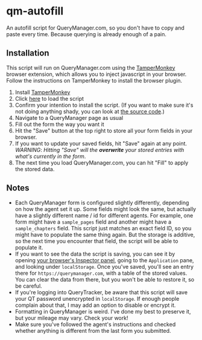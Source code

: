 # qm-autofill

An autofill script for QueryManager.com, so you don't have to copy and paste every time. Because querying is already enough of a pain.

## Installation

This script will run on QueryManager.com using the [TamperMonkey](https://www.tampermonkey.net/) browser extension, which allows you to inject javascript in your browser. Follow the instructions on TamperMonkey to install the browser plugin.

1. Install [TamperMonkey](https://www.tampermonkey.net/)
1. Click [here](https://raw.githubusercontent.com/crookedgrin/qm-autofill/main/querymanager.user.js) to load the script
1. Confirm your intention to install the script. (If you want to make sure it's not doing anything shady, you can look at [the source code](https://github.com/CrookedGrin/qm-autofill/blob/main/querymanager.user.js).)
1. Navigate to a QueryManager page as usual
1. Fill out the form the way you want it
1. Hit the "Save" button at the top right to store all your form fields in your browser.
1. If you want to update your saved fields, hit "Save" again at any point.
*WARNING*: _Hitting "Save" will the **overwrite** your stored entries with what's currently in the form_.
1. The next time you load QueryManager.com, you can hit "Fill" to apply the stored data.

## Notes

- Each QueryManager form is configured slightly differently, depending on how the agent set it up. Some fields might look the same, but actually have a slightly different name / id for different agents. For example, one form might have a `sample_pages` field and another might have a `sample_chapters` field. This script just matches an exact field ID, so you might have to populate the same thing again. But the storage is additive, so the next time you encounter that field, the script will be able to populate it.
- If you want to see the data the script is saving, you can see it by opening [your browser's Inspector panel](https://blog.hubspot.com/website/how-to-inspect), going to the `Application` pane, and looking under `localStorage`. Once you've saved, you'll see an entry there for `https://querymanager.com`, with a table of the stored values. You can clear the data from there, but you won't be able to restore it, so be careful.
- If you're logging into QueryTracker, be aware that this script will save your QT password unencrypted in `localStorage`. If enough people complain about that, I may add an option to disable or encrypt it.
- Formatting in QueryManager is weird. I've done my best to preserve it, but your mileage may vary. Check your work!
- Make sure you've followed the agent's instructions and checked whether anything is different from the last form you submitted.
